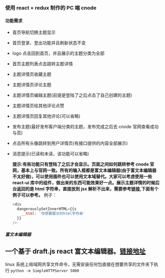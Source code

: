 ### 使用 react + redux 制作的 PC 端 cnode

#### 功能需求

- 首页导航切换主题显示
- 首页登录、登出功能并且刷新状态不变
- logo 点击回到首页，并且展示的主题分类为全部
- 首页主题列表点击跳转主题详情
- 主题详情页收藏主题
- 主题详情页评论主题
- 主题详情页编辑主题(前提是登陆了之后点击了自己创建的主题)
- 主题详情页给其他评论点赞
- 主题详情页回复其他评论(可以省略)
- 发布主题(最好发布客户端分类的主题，发布完成之后去 cnode 官网查看成功与否)
- 点击所有头像跳转到用户详情页(有接口提供的内容全部展示)
- 消息提示(已读和未读，该功能可以省略)

  **提示:有些功能只有登陆了之后才会显示。页面之间如何跳转参考 cnode 官网，基本上与官网一致。所有的输入框都是富文本编辑器(由于富文本编辑器不太好做)，可以使用插件也可以使用文本域替代。大家可以考虑使用一些 react-ui 库中的组件，做出来的东西可能效果好一点。展示主题详情的时候后台返回的是 html 字符串，直接放到 jsx 解析不出来，需要参考[链接](https://reactjs.org/docs/dom-elements.html#dangerouslysetinnerhtml),下面有个例子可以参考。**
  例子：

  ```js
  <div
    dangerouslySetInnerHTML={{s
      __html: '你想要展示的html字符串'
    }}
  />
  ```

##### 富文本编辑器 
一个基于 draft.js react 富文本编辑器。[链接地址](https://jpuri.github.io/react-draft-wysiwyg/#/)
---

linux 系统上局域网共享文件命令，无需安装任何包直接在想要共享的文件夹下执行 `python -m SimpleHTTPServer 5000`
